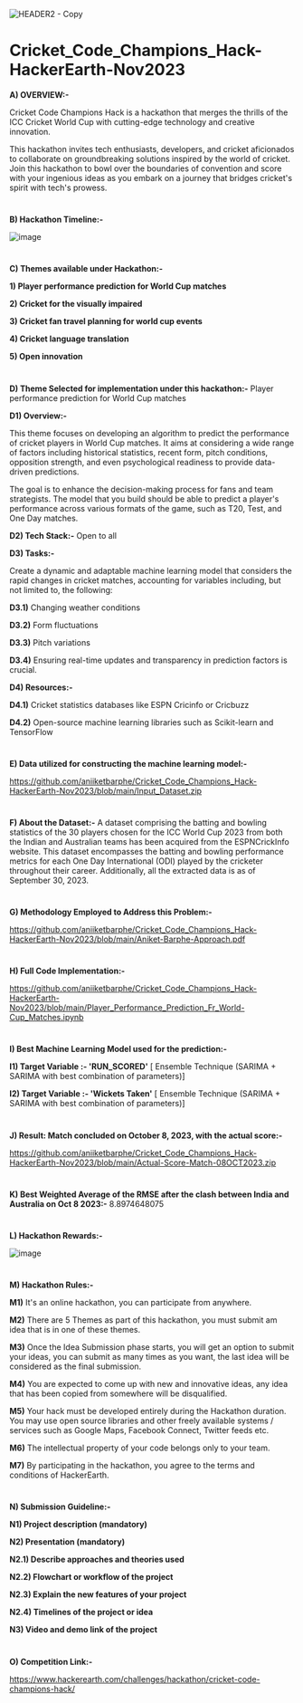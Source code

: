 ![HEADER2 - Copy](https://github.com/aniiketbarphe/Cricket_Code_Champions_Hack-HackerEarth-Nov2023/assets/84449238/fa497a41-8ad1-4471-b575-cd7e5f05d10a)

# Cricket_Code_Champions_Hack-HackerEarth-Nov2023

**A) OVERVIEW:-**

Cricket Code Champions Hack is a hackathon that merges the thrills of the ICC Cricket World Cup with cutting-edge technology and creative innovation.

This hackathon invites tech enthusiasts, developers, and cricket aficionados to collaborate on groundbreaking solutions inspired by the world of cricket. Join this hackathon to bowl over the boundaries of convention and score with your ingenious ideas as you embark on a journey that bridges cricket's spirit with tech's prowess.
#
**B) Hackathon Timeline:-**

![image](https://github.com/aniiketbarphe/Cricket_Code_Champions_Hack-HackerEarth-Nov2023/assets/84449238/c3aba876-114e-470e-9339-42b8f0ab1975)

#
**C) Themes available under Hackathon:-**

**1) Player performance prediction for World Cup matches**

**2) Cricket for the visually impaired**

**3) Cricket fan travel planning for world cup events**

**4) Cricket language translation**

**5) Open innovation**
#
**D) Theme Selected for implementation under this hackathon:-**  Player performance prediction for World Cup matches

**D1) Overview:-** 

This theme focuses on developing an algorithm to predict the performance of cricket players in World Cup matches. It aims at considering a wide range of factors including historical statistics, recent form, pitch conditions, opposition strength, and even psychological readiness to provide data-driven predictions.

The goal is to enhance the decision-making process for fans and team strategists. The model that you build should be able to predict a player's performance across various formats of the game, such as T20, Test, and One Day matches.

**D2) Tech Stack:-** Open to all

**D3) Tasks:-**

Create a dynamic and adaptable machine learning model that considers the rapid changes in cricket matches, accounting for variables including, but not limited to, the following:

**D3.1)** Changing weather conditions

**D3.2)** Form fluctuations

**D3.3)** Pitch variations

**D3.4)** Ensuring real-time updates and transparency in prediction factors is crucial.

**D4) Resources:-**

**D4.1)** Cricket statistics databases like ESPN Cricinfo or Cricbuzz

**D4.2)** Open-source machine learning libraries such as Scikit-learn and TensorFlow
#
**E) Data utilized for constructing the machine learning model:-**  

https://github.com/aniiketbarphe/Cricket_Code_Champions_Hack-HackerEarth-Nov2023/blob/main/Input_Dataset.zip
#
**F) About the Dataset:-** A dataset comprising the batting and bowling statistics of the 30 players chosen for the ICC World Cup 2023 from both the Indian and Australian teams has been acquired from the ESPNCrickInfo website. This dataset encompasses the batting and bowling performance metrics for each One Day International (ODI) played by the cricketer throughout their career. Additionally, all the extracted data is as of September 30, 2023.
#
**G) Methodology Employed to Address this Problem:-** 

https://github.com/aniiketbarphe/Cricket_Code_Champions_Hack-HackerEarth-Nov2023/blob/main/Aniket-Barphe-Approach.pdf
#
**H) Full Code Implementation:-**

https://github.com/aniiketbarphe/Cricket_Code_Champions_Hack-HackerEarth-Nov2023/blob/main/Player_Performance_Prediction_Fr_World-Cup_Matches.ipynb
#
**I) Best Machine Learning Model used for the prediction:-**

**I1) Target Variable :- 'RUN_SCORED'** [ Ensemble Technique (SARIMA + SARIMA with best combination of parameters)]

**I2) Target Variable :- 'Wickets Taken'** [ Ensemble Technique (SARIMA + SARIMA with best combination of parameters)]
#
**J) Result: Match concluded on October 8, 2023, with the actual score:-**

https://github.com/aniiketbarphe/Cricket_Code_Champions_Hack-HackerEarth-Nov2023/blob/main/Actual-Score-Match-08OCT2023.zip
#
**K) Best Weighted Average of the RMSE after the clash between India and Australia on Oct 8 2023:-**  8.8974648075
#
**L) Hackathon Rewards:-**

![image](https://github.com/aniiketbarphe/Cricket_Code_Champions_Hack-HackerEarth-Nov2023/assets/84449238/045048bc-e8cb-4959-8c8a-87f579cc207b)
#
**M) Hackathon Rules:-**

**M1)** It's an online hackathon, you can participate from anywhere.

**M2)** There are 5 Themes as part of this hackathon, you must submit am idea that is in one of these themes.

**M3)** Once the Idea Submission phase starts, you will get an option to submit your ideas, you can submit as many times as you want, the last idea will be considered as the final submission.

**M4)** You are expected to come up with new and innovative ideas, any idea that has been copied from somewhere will be disqualified.

**M5)** Your hack must be developed entirely during the Hackathon duration. You may use open source libraries and other freely available systems / services such as Google Maps, Facebook Connect, Twitter feeds etc.

**M6)** The intellectual property of your code belongs only to your team.

**M7)** By participating in the hackathon, you agree to the terms and conditions of HackerEarth.
#
**N) Submission Guideline:-**

**N1) Project description (mandatory)**

**N2) Presentation (mandatory)**

**N2.1) Describe approaches and theories used**

**N2.2) Flowchart or workflow of the project**

**N2.3) Explain the new features of your project**

**N2.4) Timelines of the project or idea**

**N3) Video and demo link of the project**
#
**O) Competition Link:-**

https://www.hackerearth.com/challenges/hackathon/cricket-code-champions-hack/


